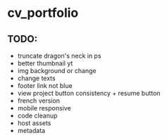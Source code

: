 # cv_portfolio

## TODO:
- truncate dragon's neck in ps
- better thumbnail yt
- img background or change
- change texts
- footer link not blue
- view project button consistency + resume button
- french version
- mobile responsive
- code cleanup
- host assets
- metadata